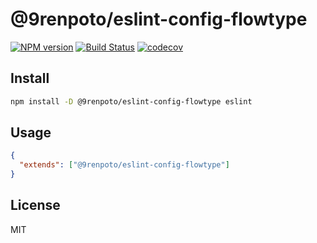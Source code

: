 # @9renpoto/eslint-config-flowtype

[![NPM version](https://badge.fury.io/js/%409renpoto%2Feslint-config-flowtype.svg)](https://badge.fury.io/js/%409renpoto%2Feslint-config-flowtype)
[![Build Status](https://travis-ci.org/9renpoto/frontend.svg?branch=master)](https://travis-ci.org/9renpoto/frontend)
[![codecov](https://codecov.io/gh/9renpoto/frontend/branch/master/graph/badge.svg)](https://codecov.io/gh/9renpoto/frontend)

## Install

```sh
npm install -D @9renpoto/eslint-config-flowtype eslint
```

## Usage

```json
{
  "extends": ["@9renpoto/eslint-config-flowtype"]
}
```

## License

MIT
